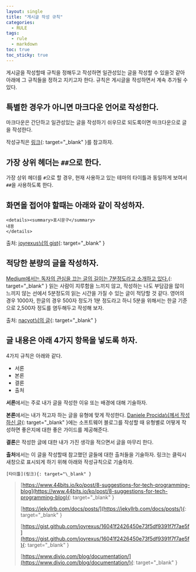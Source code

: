 ```yaml
---
layout: single
title: "게시글 작성 규칙"
categories:
  - RULE
tags:
  - rule
  - markdown
toc: true
toc_sticky: true
---
```


게시글을 작성할때 규칙을 정해두고 작성하면 일관성있는 글을 작성할 수 있을것 같아 아래에 그 규칙들을 정하고 지키고자 한다.
규칙은 게시글을 작성하면서 계속 추가될 수 있다.

## 특별한 경우가 아니면 마크다운 언어로 작성한다.

마크다운은 간단하고 일관성있는 글을 작성하기 쉬우므로 되도록이면 마크다운으로 글을 작성한다.

작성규칙은 [링크](https://daringfireball.net/projects/markdown/syntax){: target="\_blank" }를 참고하자.

## 가장 상위 헤더는 `##`으로 한다.

가장 상위 헤더를 `#`으로 할 경우, 현재 사용하고 있는 테마의 타이틀과 동일하게 보여서 `##`을 사용하도록 한다.

## 화면을 접어야 할때는 아래와 같이 작성하자.

```
<details><summary>표시문구</summary>
내용
</details>
```

출처: [joyrexus님의 gist](https://gist.github.com/joyrexus/16041f2426450e73f5df9391f7f7ae5f){: target="\_blank" }

## 적당한 분량의 글을 작성하자.

[Medium에서는 독자의 관심을 끄는 글의 길이는 7분정도라고 소개하고 있다.](https://medium.com/data-lab/the-optimal-post-is-7-minutes-74b9f41509b){: target="\_blank" }
읽는 사람이 지루함을 느끼지 않고, 작성하는 나도 부담감을 많이 느끼지 않는 선에서 5분정도의 읽는 시간을 가질 수 있는 글이 적당할 것 같다.
영어의 경우 1000자, 한글의 경우 500자 정도가 1분 정도라고 하니 5분을 위해서는 한글 기준으로 2,500자 정도를 염두해두고 작성해 보자.

출처: [nacyot님의 글](https://www.44bits.io/ko/post/8-suggestions-for-tech-programming-blog){: target="\_blank" }

## 글 내용은 아래 4가지 항목을 넣도록 하자.

4가지 규칙은 아래와 같다.

- 서론
- 본론
- 결론
- 출처

**서론**에서는 주로 내가 글을 작성한 이유 또는 배경에 대해 기술하자.

**본론**에서는 내가 적고자 하는 글을 유형에 맞게 작성한다. [Daniele Procida님께서 작성하신 글](https://www.divio.com/blog/documentation/){: target="\_blank" }에는 소프트웨어 블로그를 작성할 때 유형별로 어떻게 작성하면 좋은지에 대한 좋은 가이드를 제공해준다.

**결론**은 작성한 글에 대한 내가 가진 생각을 적으면서 글을 마무리 한다.

**출처**에서는 이 글을 작성할때 참고했던 글들에 대한 출처들을 기술하자. 링크는 클릭시 새창으로 표시되게 하기 위해 아래와 작성규칙으로 기술하자.

```
[타이틀](링크){: target="\_blank" }
```

> [https://www.44bits.io/ko/post/8-suggestions-for-tech-programming-blog](https://www.44bits.io/ko/post/8-suggestions-for-tech-programming-blog){: target="\_blank" }
>
> [https://jekyllrb.com/docs/posts/](https://jekyllrb.com/docs/posts/){: target="\_blank" }
>
> [https://gist.github.com/joyrexus/16041f2426450e73f5df9391f7f7ae5f](https://gist.github.com/joyrexus/16041f2426450e73f5df9391f7f7ae5f){: target="\_blank" }
>
> [https://www.divio.com/blog/documentation/](https://www.divio.com/blog/documentation/){: target="\_blank" }
